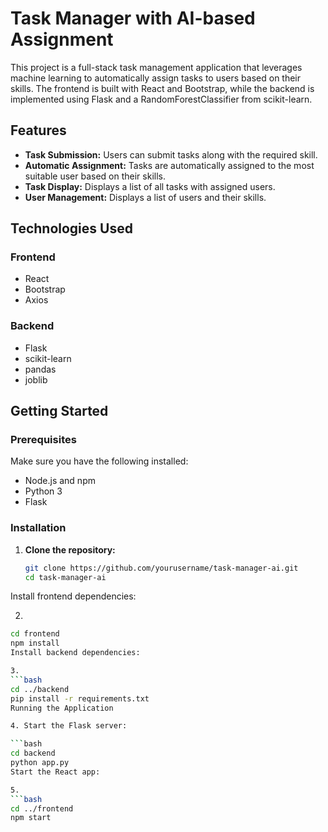 # Task Manager with AI-based Assignment

This project is a full-stack task management application that leverages machine learning to automatically assign tasks to users based on their skills. The frontend is built with React and Bootstrap, while the backend is implemented using Flask and a RandomForestClassifier from scikit-learn.

## Features

- **Task Submission:** Users can submit tasks along with the required skill.
- **Automatic Assignment:** Tasks are automatically assigned to the most suitable user based on their skills.
- **Task Display:** Displays a list of all tasks with assigned users.
- **User Management:** Displays a list of users and their skills.

## Technologies Used

### Frontend

- React
- Bootstrap
- Axios

### Backend

- Flask
- scikit-learn
- pandas
- joblib

## Getting Started

### Prerequisites

Make sure you have the following installed:

- Node.js and npm
- Python 3
- Flask

### Installation

1. **Clone the repository:**

   ```bash
   git clone https://github.com/yourusername/task-manager-ai.git
   cd task-manager-ai
Install frontend dependencies:

2.
```bash
cd frontend
npm install
Install backend dependencies:

3.
```bash
cd ../backend
pip install -r requirements.txt
Running the Application

4. Start the Flask server:

```bash
cd backend
python app.py
Start the React app:

5.
```bash
cd ../frontend
npm start
